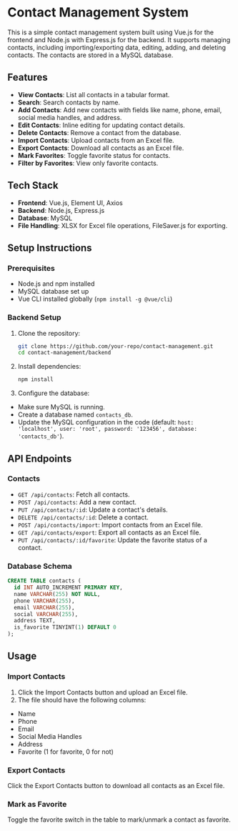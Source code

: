 # Contact Management System

This is a simple contact management system built using Vue.js for the frontend and Node.js with Express.js for the backend. It supports managing contacts, including importing/exporting data, editing, adding, and deleting contacts. The contacts are stored in a MySQL database.

## Features

- **View Contacts**: List all contacts in a tabular format.
- **Search**: Search contacts by name.
- **Add Contacts**: Add new contacts with fields like name, phone, email, social media handles, and address.
- **Edit Contacts**: Inline editing for updating contact details.
- **Delete Contacts**: Remove a contact from the database.
- **Import Contacts**: Upload contacts from an Excel file.
- **Export Contacts**: Download all contacts as an Excel file.
- **Mark Favorites**: Toggle favorite status for contacts.
- **Filter by Favorites**: View only favorite contacts.

## Tech Stack

- **Frontend**: Vue.js, Element UI, Axios
- **Backend**: Node.js, Express.js
- **Database**: MySQL
- **File Handling**: XLSX for Excel file operations, FileSaver.js for exporting.

## Setup Instructions

### Prerequisites

- Node.js and npm installed
- MySQL database set up
- Vue CLI installed globally (`npm install -g @vue/cli`)

### Backend Setup

1. Clone the repository:
   ```bash
   git clone https://github.com/your-repo/contact-management.git
   cd contact-management/backend
   ```
2. Install dependencies:
   ```bash
   npm install
   ```
3. Configure the database:
  - Make sure MySQL is running.
  - Create a database named `contacts_db`.
  - Update the MySQL configuration in the code (default: `host: 'localhost', user: 'root', password: '123456', database: 'contacts_db'`).

## API Endpoints
### Contacts
- `GET /api/contacts`: Fetch all contacts.
- `POST /api/contacts`: Add a new contact.
- `PUT /api/contacts/:id`: Update a contact's details.
- `DELETE /api/contacts/:id`: Delete a contact.
- `POST /api/contacts/import`: Import contacts from an Excel file.
- `GET /api/contacts/export`: Export all contacts as an Excel file.
- `PUT /api/contacts/:id/favorite`: Update the favorite status of a contact.

### Database Schema
```sql
CREATE TABLE contacts (
  id INT AUTO_INCREMENT PRIMARY KEY,
  name VARCHAR(255) NOT NULL,
  phone VARCHAR(255),
  email VARCHAR(255),
  social VARCHAR(255),
  address TEXT,
  is_favorite TINYINT(1) DEFAULT 0
);
```

## Usage
### Import Contacts
1. Click the Import Contacts button and upload an Excel file.
2. The file should have the following columns:
- Name
- Phone
- Email
- Social Media Handles
- Address
- Favorite (1 for favorite, 0 for not)

### Export Contacts
Click the Export Contacts button to download all contacts as an Excel file.

### Mark as Favorite
Toggle the favorite switch in the table to mark/unmark a contact as favorite.

